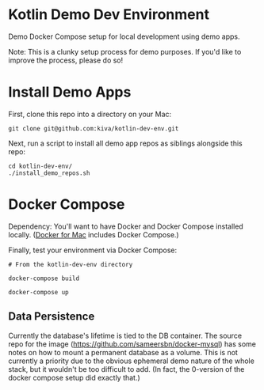 # Kotlin Demo Dev Environment

Demo Docker Compose setup for local development using demo apps.

Note: This is a clunky setup process for demo purposes. If you'd like to improve the process, please do so!

# Install Demo Apps

First, clone this repo into a directory on your Mac:

```
git clone git@github.com:kiva/kotlin-dev-env.git
```

Next, run a script to install all demo app repos as siblings alongside this repo:

```
cd kotlin-dev-env/
./install_demo_repos.sh
```

# Docker Compose

Dependency: You'll want to have Docker and Docker Compose installed locally. ([Docker for Mac](https://www.docker.com/docker-mac) includes Docker Compose.)

Finally, test your environment via Docker Compose:

```
# From the kotlin-dev-env directory

docker-compose build

docker-compose up
```

## Data Persistence

Currently the database's lifetime is tied to the DB container. The source repo for the image (https://github.com/sameersbn/docker-mysql)
has some notes on how to mount a permanent database as a volume. This is not currently a priority due to the obvious ephemeral
demo nature of the whole stack, but it wouldn't be too difficult to add. (In fact, the 0-version of the docker compose setup did
exactly that.)

